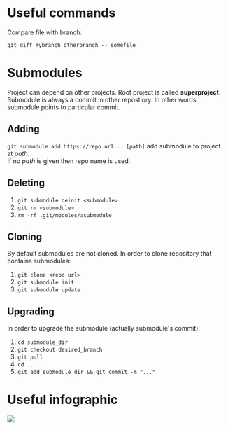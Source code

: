 # Useful commands
Compare file with branch:

`git diff mybranch otherbranch -- somefile`

# Submodules
Project can depend on other projects. Root project is called **superproject**.  
Submodule is always a commit in other repostiory. In other words: submodule points to particular commit.

## Adding
`git submodule add https://repo.url... [path]` add submodule to project at _path_.  
If no _path_ is given then repo name is used.

## Deleting
1. `git submodule deinit <submodule>`
2. `git rm <submodule>`
3. `rm -rf .git/modules/asubmodule`

## Cloning
By default submodules are not cloned. In order to clone repository that contains submodules:

1. `git clone <repo url>`
2. `git submodule init`
3. `git submodule update`

## Upgrading
In order to upgrade the submodule (actually submodule's commit):

1. `cd submodule_dir`
2. `git checkout desired_branch`
3. `git pull`
4. `cd ..`
5. `git add submodule_dir && git commit -m "..."`

# Useful infographic
![](http://blog.podrezo.com/wp-content/uploads/2014/09/git-operations.png)